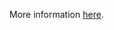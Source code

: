 More information [here](https://docs.paloaltonetworks.com/content/techdocs/en_US/prisma/prisma-cloud/prisma-cloud-code-security-policy-reference/azure-policies/azure-networking-policies/ensure-azure-web-app-redirects-all-http-traffic-to-https-in-azure-app-service-slot.html).

